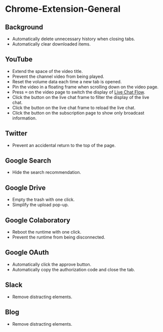 # Chrome-Extension-General

## Background

- Automatically delete unnecessary history when closing tabs.
- Automatically clear downloaded items.

## YouTube

- Extend the space of the video title.
- Prevent the channel video from being played.
- Reset the volume data each time a new tab is opened.
- Pin the video in a floating frame when scrolling down on the video page.
- Press <kbd>=</kbd> on the video page to switch the display of [Live Chat Flow](https://github.com/fiahfy/youtube-live-chat-flow).
- Click the button on the live chat frame to filter the display of the live chat.
- Click the button on the live chat frame to reload the live chat.
- Click the button on the subscription page to show only broadcast information.

## Twitter

- Prevent an accidental return to the top of the page.

## Google Search

- Hide the search recommendation.

## Google Drive

- Empty the trash with one click.
- Simplify the upload pop-up.

## Google Colaboratory

- Reboot the runtime with one click.
- Prevent the runtime from being disconnected.

## Google OAuth

- Automatically click the approve button.
- Automatically copy the authorization code and close the tab.

## Slack

- Remove distracting elements.

## Blog

- Remove distracting elements.
